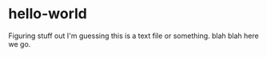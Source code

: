 # hello-world
Figuring stuff out
I'm guessing this is a text file or something. blah blah here we go.
